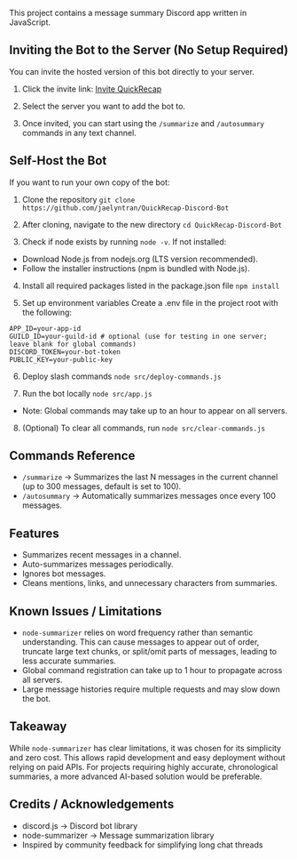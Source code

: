 This project contains a message summary Discord app written in JavaScript.

## Inviting the Bot to the Server (No Setup Required)
You can invite the hosted version of this bot directly to your server.

1. Click the invite link: [Invite QuickRecap](https://discord.com/oauth2/authorize?client_id=1408282486424862822)

2. Select the server you want to add the bot to.
   
3. Once invited, you can start using the `/summarize` and `/autosummary` commands in any text channel.

## Self-Host the Bot 
If you want to run your own copy of the bot:

1. Clone the repository ```git clone https://github.com/jaelyntran/QuickRecap-Discord-Bot```
   
2. After cloning, navigate to the new directory ```cd QuickRecap-Discord-Bot```

3. Check if node exists by running ```node -v```. If not installed:
- Download Node.js from nodejs.org (LTS version recommended).
- Follow the installer instructions (npm is bundled with Node.js).

4. Install all required packages listed in the package.json file ```npm install```
   
5. Set up environment variables
Create a .env file in the project root with the following:
```
APP_ID=your-app-id
GUILD_ID=your-guild-id # optional (use for testing in one server; leave blank for global commands)
DISCORD_TOKEN=your-bot-token
PUBLIC_KEY=your-public-key
```

6. Deploy slash commands ```node src/deploy-commands.js```

7. Run the bot locally ```node src/app.js```
* Note: Global commands may take up to an hour to appear on all servers.

8. (Optional) To clear all commands, run ```node src/clear-commands.js```

## Commands Reference
- `/summarize` → Summarizes the last N messages in the current channel (up to 300 messages, default is set to 100).
- `/autosummary` → Automatically summarizes messages once every 100 messages.

## Features
- Summarizes recent messages in a channel.
- Auto-summarizes messages periodically.
- Ignores bot messages.
- Cleans mentions, links, and unnecessary characters from summaries.

## Known Issues / Limitations
- `node-summarizer` relies on word frequency rather than semantic understanding. This can cause messages to appear out of order, truncate large text chunks, or split/omit parts of messages, leading to less accurate summaries.
- Global command registration can take up to 1 hour to propagate across all servers.
- Large message histories require multiple requests and may slow down the bot.

## Takeaway
While `node-summarizer` has clear limitations, it was chosen for its simplicity and zero cost. This allows rapid development and easy deployment without relying on paid APIs. For projects requiring highly accurate, chronological summaries, a more advanced AI-based solution would be preferable.

## Credits / Acknowledgements
- discord.js → Discord bot library
- node-summarizer → Message summarization library
- Inspired by community feedback for simplifying long chat threads
